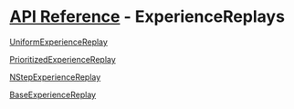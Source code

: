 # [API Reference](../API.md) - ExperienceReplays

[UniformExperienceReplay](ExperienceReplays/UniformExperienceReplay.md)

[PrioritizedExperienceReplay](ExperienceReplays/PrioritizedExperienceReplay.md)

[NStepExperienceReplay](ExperienceReplays/NStepExperienceReplay.md)

[BaseExperienceReplay](ExperienceReplays/BaseExperienceReplay.md)
